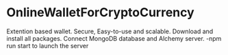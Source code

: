 # OnlineWalletForCryptoCurrency
Extention based wallet. Secure, Easy-to-use and scalable. 
Download and install all packages. 
Connect MongoDB database and Alchemy server.
-npm run start to launch the server

